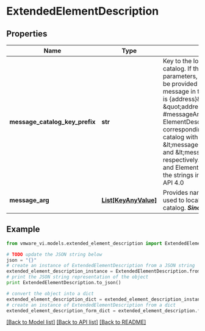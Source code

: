 # ExtendedElementDescription


## Properties
Name | Type | Description | Notes
------------ | ------------- | ------------- | -------------
**message_catalog_key_prefix** | **str** | Key to the localized message string in the catalog.  If the localized string contains parameters, values to the parameters will be provided in #messageArg. E.g: If the message in the catalog is \&quot;IP address is {address}\&quot;, value for \&quot;address\&quot; will be provided by #messageArg. Both summary and label in ElementDescription will have a corresponding entry in the message catalog with the keys &amp;lt;messageCatalogKeyPrefix&amp;gt;.summary and &amp;lt;messageCatalogKeyPrefix&amp;gt;.label respectively. ElementDescription.summary and ElementDescription.label will contain the strings in server locale.  ***Since:*** vSphere API 4.0  | 
**message_arg** | [**List[KeyAnyValue]**](KeyAnyValue.md) | Provides named arguments that can be used to localize the message in the catalog.  ***Since:*** vSphere API 4.0  | [optional] 

## Example

```python
from vmware_vi.models.extended_element_description import ExtendedElementDescription

# TODO update the JSON string below
json = "{}"
# create an instance of ExtendedElementDescription from a JSON string
extended_element_description_instance = ExtendedElementDescription.from_json(json)
# print the JSON string representation of the object
print ExtendedElementDescription.to_json()

# convert the object into a dict
extended_element_description_dict = extended_element_description_instance.to_dict()
# create an instance of ExtendedElementDescription from a dict
extended_element_description_form_dict = extended_element_description.from_dict(extended_element_description_dict)
```
[[Back to Model list]](../README.md#documentation-for-models) [[Back to API list]](../README.md#documentation-for-api-endpoints) [[Back to README]](../README.md)


